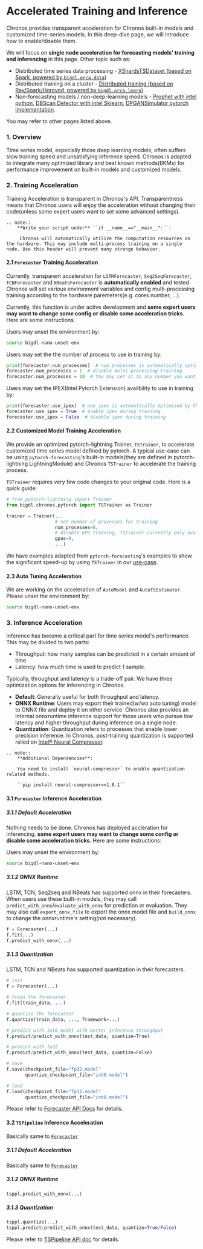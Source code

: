 # Accelerated Training and Inference

Chronos provides transparent acceleration for Chronos built-in models and customized time-series models. In this deep-dive page, we will introduce how to enable/disable them.

We will focus on **single node acceleration for forecasting models' training and inferencing** in this page. Other topic such as:

- Distributed time series data processing - [XShardsTSDataset (based on Spark, powered by `bigdl.orca.data`)](./useful_functionalities.html#xshardstsdataset)
- Distributed training on a cluster - [Distributed training (based on Ray/Spark/Horovod, powered by `bigdl.orca.learn`)](./useful_functionalities.html#distributed-training)
- Non-forecasting models / non-deep-learning models - [Prophet with intel python](./forecasting.html#prophetforecaster), [DBScan Detector with intel Sklearn](./anomaly_detection.html#dbscandetector), [DPGANSimulator pytorch implementation](./simulation.html#dpgansimulator).

You may refer to other pages listed above.

### **1. Overview**
Time series model, especially those deep learning models, often suffers slow training speed and unsatisfying inference speed. Chronos is adapted to integrate many optimized library and best known methods(BKMs) for performance improvement on built-in models and customized models.

### **2. Training Acceleration**
Training Acceleration is transparent in Chronos's API. Transparentness means that Chronos users will enjoy the acceleration without changing their code(unless some expert users want to set some advanced settings).
```eval_rst
.. note::
    **Write your script under** ``if __name__=="__main__":``:

     Chronos will automatically utilize the computation resources on the hardware. This may include multi-process training on a single node. Use this header will prevent many strange behavior.
```
#### **2.1 `Forecaster` Training Acceleration**
Currently, transparent acceleration for `LSTMForecaster`, `Seq2SeqForecaster`, `TCNForecaster` and `NBeatsForecaster` is **automatically enabled** and tested. Chronos will set various environment variables and config multi-processing training according to the hardware paremeters(e.g. cores number, ...).

Currently, this function is under active development and **some expert users may want to change some config or disable some acceleration tricks**. Here are some instructions.

Users may unset the environment by:
```bash
source bigdl-nano-unset-env
```
Users may set the the number of process to use in training by:
```python
print(forecaster.num_processes)  # num_processes is automatically optimized by Chronos
forecaster.num_processes = 1  # disable multi-processing training
forecaster.num_processes = 10  # You may set it to any number you want
```
Users may set the IPEX(Intel Pytorch Extension) availbility to use in training by:
```python
print(forecaster.use_ipex)  # use_ipex is automatically optimized by Chronos
forecaster.use_ipex = True  # enable ipex during training
forecaster.use_ipex = False  # disable ipex during training
```

#### **2.2 Customized Model Training Acceleration**
We provide an optimized pytorch-lightning Trainer, `TSTrainer`, to accelerate customized time series model defined by pytorch. A typical use-case can be using `pytorch-forecasting`'s built-in models(they are defined in pytorch-lightning LightningModule) and Chronos `TSTrainer` to accelerate the training process.

`TSTrainer` requires very few code changes to your original code. Here is a quick guide:
```python
# from pytorch-lightning import Trainer
from bigdl.chronos.pytorch import TSTrainer as Trainer

trainer = Trainer(...
                  # set number of processes for training
                  num_processes=8,
                  # disable GPU training, TSTrainer currently only available for CPU
                  gpus=0,
                  ...)
```

We have examples adapted from `pytorch-forecasting`'s examples to show the significant speed-up by using `TSTrainer` in our [use-case](https://github.com/intel-analytics/BigDL/tree/main/python/chronos/use-case/pytorch-forecasting).

#### **2.3 Auto Tuning Acceleration**
We are working on the acceleration of `AutoModel` and `AutoTSEstimator`. Please unset the environment by:
```bash
source bigdl-nano-unset-env
```

### **3. Inference Acceleration**
Inference has become a critical part for time series model's performance. This may be divided to two parts:
- Throughput: how many samples can be predicted in a certain amount of time.
- Latency: how much time is used to predict 1 sample.

Typically, throughput and latency is a trade-off pair. We have three optimization options for inferencing in Chronos.
- **Default**: Generally useful for both throughput and latency.
- **ONNX Runtime**: Users may export their trained(w/wo auto tuning) model to ONNX file and deploy it on other service. Chronos also provides an internal onnxruntime inference support for those users who pursue low latency and higher throughput during inference on a single node.
- **Quantization**: Quantization refers to processes that enable lower precision inference. In Chronos, post-training quantization is supported relied on [Intel® Neural Compressor](https://intel.github.io/neural-compressor/README.html).
```eval_rst
.. note::
    **Additional Dependencies**:

    You need to install `neural-compressor` to enable quantization related methods.

    ``pip install neural-compressor==1.8.1``
```
#### **3.1 `Forecaster` Inference Acceleration**
##### **3.1.1 Default Acceleration**
Nothing needs to be done. Chronos has deployed accleration for inferencing. **some expert users may want to change some config or disable some acceleration tricks**. Here are some instructions:

Users may unset the environment by:
```bash
source bigdl-nano-unset-env
```
##### **3.1.2 ONNX Runtime**
LSTM, TCN, Seq2seq and NBeats has supported onnx in their forecasters. When users use these built-in models, they may call `predict_with_onnx`/`evaluate_with_onnx` for prediction or evaluation. They may also call `export_onnx_file` to export the onnx model file and `build_onnx` to change the onnxruntime's setting(not necessary).
```python
f = Forecaster(...)
f.fit(...)
f.predict_with_onnx(...)
```
##### **3.1.3 Quantization**
LSTM, TCN and NBeats has supported quantization in their forecasters.
```python
# init
f = Forecaster(...)

# train the forecaster
f.fit(train_data, ...)

# quantize the forecaster
f.quantize(train_data, ..., framework=...)

# predict with int8 model with better inference throughput
f.predict/predict_with_onnx(test_data, quantize=True)

# predict with fp32
f.predict/predict_with_onnx(test_data, quantize=False)

# save
f.save(checkpoint_file="fp32.model"
       quantize_checkpoint_file="int8.model")

# load
f.load(checkpoint_file="fp32.model"
       quantize_checkpoint_file="int8.model")
```
Please refer to [Forecaster API Docs](../../PythonAPI/Chronos/forecasters.html) for details.

#### **3.2 `TSPipeline` Inference Acceleration**
Basically same to [`Forecaster`](#31-forecaster-inference-acceleration)
##### **3.1.1 Default Acceleration**
Basically same to [`Forecaster`](#31-forecaster-inference-acceleration)
##### **3.1.2 ONNX Runtime**
```python
tsppl.predict_with_onnx(...)
```
##### **3.1.3 Quantization**
```python
tsppl.quantize(...)
tsppl.predict/predict_with_onnx(test_data, quantize=True/False)
```
Please refer to [TSPipeline API doc](../../PythonAPI/Chronos/autotsestimator.html#tspipeline) for details.